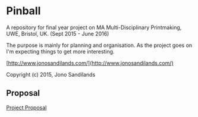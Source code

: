 Pinball
=======

A repository for final year project on MA Multi-Disciplinary Printmaking, UWE, Bristol, UK.
(Sept 2015 - June 2016)

The purpose is mainly for planning and organisation.
As the project goes on I'm expecting things to get more interesting.

[http://www.jonosandilands.com/](http://www.jonosandilands.com/)

Copyright (c) 2015, Jono Sandilands


Proposal
--------

[Project Proposal](/Proposal/Proposal.markdown)